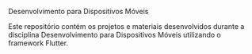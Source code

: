 Desenvolvimento para Dispositivos Móveis 

Este repositório contém os projetos e materiais desenvolvidos durante a disciplina Desenvolvimento para Dispositivos Móveis utilizando o framework Flutter.

